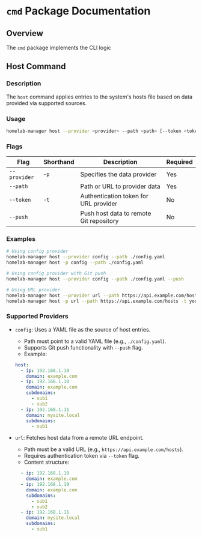 # `cmd` Package Documentation

## Overview

The `cmd` package implements the CLI logic

## Host Command

### Description

The `host` command applies entries to the system's hosts file based on data provided via supported sources.

### Usage

```sh
homelab-manager host --provider <provider> --path <path> [--token <token>] [--push]
```

### Flags

| Flag        | Shorthand | Description                                    | Required |
|-------------|-----------|------------------------------------------------|----------|
| `--provider`| `-p`      | Specifies the data provider                    | Yes      |
| `--path`    |           | Path or URL to provider data                   | Yes      |
| `--token`   | `-t`      | Authentication token for URL provider          | No       |
| `--push`    |           | Push host data to remote Git repository        | No       |

### Examples

```sh
# Using config provider
homelab-manager host --provider config --path ./config.yaml
homelab-manager host -p config --path ./config.yaml

# Using config provider with Git push
homelab-manager host --provider config --path ./config.yaml --push

# Using URL provider
homelab-manager host --provider url --path https://api.example.com/hosts --token your-auth-token
homelab-manager host -p url --path https://api.example.com/hosts -t your-auth-token
```

### Supported Providers

- `config`: Uses a YAML file as the source of host entries.
  - Path must point to a valid YAML file (e.g., `./config.yaml`).
  - Supports Git push functionality with `--push` flag.
  - Example:
  ```yml
  host:
    - ip: 192.168.1.10
      domain: example.com
    - ip: 192.168.1.10
      domain: example.com
      subdomains:
        - sub1
        - sub2
    - ip: 192.168.1.11
      domain: mysite.local
      subdomains:
        - sub1
  ```

- `url`: Fetches host data from a remote URL endpoint.
  - Path must be a valid URL (e.g., `https://api.example.com/hosts`).
  - Requires authentication token via `--token` flag.
  - Content structure:
  ```yml
    - ip: 192.168.1.10
      domain: example.com
    - ip: 192.168.1.10
      domain: example.com
      subdomains:
        - sub1
        - sub2
    - ip: 192.168.1.11
      domain: mysite.local
      subdomains:
        - sub1
  ```
